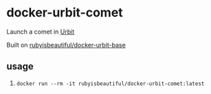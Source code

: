 # docker-urbit-comet

Launch a comet in [Urbit](https://urbit.org)

Built on [rubyisbeautiful/docker-urbit-base](https://hub.docker.com/r/rubyisbeautiful/docker-urbit-base/)

## usage

1. `docker run --rm -it rubyisbeautiful/docker-urbit-comet:latest`
  
 